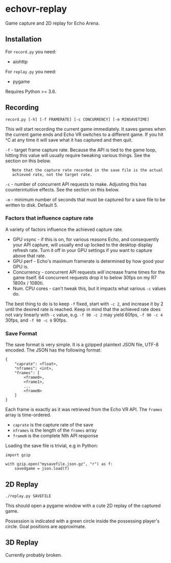 echovr-replay
=============

Game capture and 2D replay for Echo Arena.

Installation
------------
For `record.py` you need:
- aiohttp

For `replay.py` you need:
- pygame

Requires Python >= 3.6.

Recording
---------

```
record.py [-h] [-f FRAMERATE] [-c CONCURRENCY] [-m MINSAVETIME]
```
This will start recording the current game immediately. It saves games when the
current game ends and Echo VR switches to a different game. If you hit ^C at
any time it will save what it has captured and then quit.

`-f` - target frame capture rate. Because the API is tied to the game loop,
       hitting this value will usually require tweaking various things. See the
       section on this below.

       Note that the capture rate recorded in the save file is the actual
       achieved rate, not the target rate.

`-c` - number of concurrent API requests to make. Adjusting this has
       counterintuitive effects. See the section on this below.

`-m` - minimum number of seconds that must be captured for a save file to be
       written to disk. Default 5.

### Factors that influence capture rate

A variety of factors influence the achieved capture rate.

* GPU vsync - if this is on, for various reasons Echo, and consequently your
  API capture, will usually end up locked to the desktop display refresh rate.
  Turn it off in your GPU settings if you want to capture above that rate.
* GPU perf - Echo's maximum framerate is determined by how good your GPU is.
* Concurrency - concurrent API requests *will* increase frame times for the
  game itself. 64 concurrent requests drop it to below 30fps on my R7 1800x /
  1080ti.
* Num. CPU cores - can't tweak this, but it impacts what various `-c` values
  do.

 The best thing to do is to keep `-f` fixed, start with `-c 2`, and increase it
 by 2 until the desired rate is reached. Keep in mind that the achieved rate
 does not vary linearly with `-c` value, e.g. `-f 90 -c 2` may yield 60fps, `-f
 90 -c 4` 30fps, and `-f 90 -c 6` 90fps.

### Save Format

The save format is very simple. It is a gzipped plaintext JSON file, UTF-8
encoded. The JSON has the following format:

```
{
    "caprate": <float>,
    "nframes": <int>,
    "frames": [
        <frame0>,
        <frame1>,
        ...
        <frameN>
    ]
}
```

Each frame is exactly as it was retrieved from the Echo VR API. The `frames`
array is time-ordered.

- `caprate` is the capture rate of the save
- `nframes` is the length of the `frames` array
- `frameN` is the complete Nth API response

Loading the save file is trivial, e.g in Python:

```
import gzip

with gzip.open("mysavefile.json.gz", "r") as f:
    savedgame = json.load(f)
```


2D Replay
---------

```
./replay.py SAVEFILE
```

This should open a pygame window with a cute 2D replay of the captured game.

Possession is indicated with a green circle inside the possessing player's
circle. Goal positions are approximate.

3D Replay
---------
Currently probably broken.
